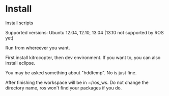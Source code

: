 Install
=======

Install scripts

Supported versions: Ubuntu 12.04, 12.10, 13.04 (13.10 not supported by ROS yet)

Run from whereever you want.

First install kitrocopter, then dev environment.
If you want to, you can also install eclipse.

You may be asked something about "hddtemp". No is just fine.

After finishing the workspace will be in ~/ros_ws. Do not change the directory name, ros won't find your packages if you do.
